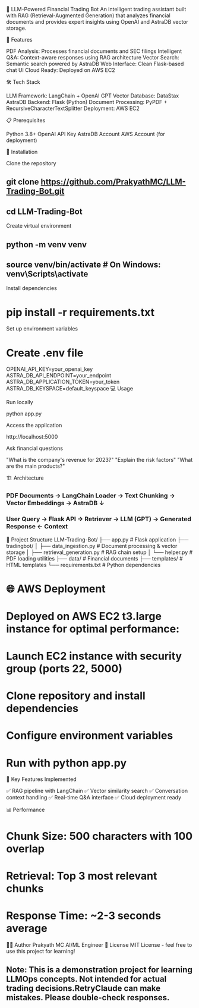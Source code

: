 🤖 LLM-Powered Financial Trading Bot
An intelligent trading assistant built with RAG (Retrieval-Augmented Generation) that analyzes financial documents and provides expert insights using OpenAI and AstraDB vector storage.


🚀 Features

PDF Analysis: Processes financial documents and SEC filings
Intelligent Q&A: Context-aware responses using RAG architecture
Vector Search: Semantic search powered by AstraDB
Web Interface: Clean Flask-based chat UI
Cloud Ready: Deployed on AWS EC2

🛠️ Tech Stack

LLM Framework: LangChain + OpenAI GPT
Vector Database: DataStax AstraDB
Backend: Flask (Python)
Document Processing: PyPDF + RecursiveCharacterTextSplitter
Deployment: AWS EC2

📋 Prerequisites

Python 3.8+
OpenAI API Key
AstraDB Account
AWS Account (for deployment)



🔧 Installation

Clone the repository

## git clone https://github.com/PrakyathMC/LLM-Trading-Bot.git
## cd LLM-Trading-Bot

Create virtual environment

## python -m venv venv
## source venv/bin/activate  # On Windows: venv\Scripts\activate

Install dependencies

# pip install -r requirements.txt

Set up environment variables

# Create .env file
OPENAI_API_KEY=your_openai_key
ASTRA_DB_API_ENDPOINT=your_endpoint
ASTRA_DB_APPLICATION_TOKEN=your_token
ASTRA_DB_KEYSPACE=default_keyspace
💻 Usage

Run locally

python app.py

Access the application

http://localhost:5000

Ask financial questions


"What is the company's revenue for 2023?"
"Explain the risk factors"
"What are the main products?"

🏗️ Architecture
### PDF Documents → LangChain Loader → Text Chunking → Vector Embeddings → AstraDB ↓
### User Query → Flask API → Retriever → LLM (GPT) → Generated Response ← Context

📁 Project Structure
LLM-Trading-Bot/
├── app.py                 # Flask application
├── tradingbot/
│   ├── data_ingestion.py  # Document processing & vector storage
│   ├── retrieval_generation.py  # RAG chain setup
│   └── helper.py          # PDF loading utilities
├── data/                  # Financial documents
├── templates/             # HTML templates
└── requirements.txt       # Python dependencies
# 🌐 AWS Deployment
# Deployed on AWS EC2 t3.large instance for optimal performance:

# Launch EC2 instance with security group (ports 22, 5000)
# Clone repository and install dependencies
# Configure environment variables
# Run with python app.py

🎯 Key Features Implemented

✅ RAG pipeline with LangChain
✅ Vector similarity search
✅ Conversation context handling
✅ Real-time Q&A interface
✅ Cloud deployment ready

📊 Performance

# Chunk Size: 500 characters with 100 overlap
# Retrieval: Top 3 most relevant chunks
# Response Time: ~2-3 seconds average


👨‍💻 Author
Prakyath MC
AI/ML Engineer 
📄 License
MIT License - feel free to use this project for learning!

## Note: This is a demonstration project for learning LLMOps concepts. Not intended for actual trading decisions.RetryClaude can make mistakes. Please double-check responses.